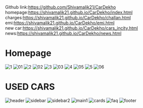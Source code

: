 Github link:https://github.com/Shivamalik21/CarDekho <br>
homepage:https://shivamalik21.github.io/CarDekho/index.html <br>
charges:https://shivamalik21.github.io/CarDekho/challan.html <br>
emi:https://shivamalik21.github.io/CarDekho/emi.html <br>
new car:https://shivamalik21.github.io/CarDekho/cars_incity.html <br>
news:https://shivamalik21.github.io/CarDekho/news.html

# Homepage 
![1](https://github.com/Shivamalik21/CarDekho/assets/129033663/795fda81-453a-473c-b640-a472d0d0d7af)
![01](https://github.com/Shivamalik21/CarDekho/assets/129033663/2ee60d24-3d37-49d0-a176-d6da3302ad5b)
![2](https://github.com/Shivamalik21/CarDekho/assets/129033663/3d31c8e7-47f4-47cb-a346-c2f7aed73244)
![02](https://github.com/Shivamalik21/CarDekho/assets/129033663/73cb874a-daf8-4b8f-b75b-27f98c9aefaa)
![3](https://github.com/Shivamalik21/CarDekho/assets/129033663/fe07ac9b-97c3-4728-8eb5-597b53171999)
![03](https://github.com/Shivamalik21/CarDekho/assets/129033663/a28a4ee3-3c2f-4ac0-9d58-7cc21b4a53d7)
![4](https://github.com/Shivamalik21/CarDekho/assets/129033663/92b09d55-2be1-40e7-913a-fedadb016ef4)
![05](https://github.com/Shivamalik21/CarDekho/assets/129033663/5926a05e-993d-4e4a-82af-1f5dcd626a6e)
![5](https://github.com/Shivamalik21/CarDekho/assets/129033663/8bbb1801-70cd-43ad-ae57-2d89f4feb19d)
![06](https://github.com/Shivamalik21/CarDekho/assets/129033663/11c8a52b-8ea7-4a7c-984b-7c9c8998704f)









# USED CARS

![header](https://github.com/Shivamalik21/CarDekho/assets/117883959/6807f2a1-ffe2-44d9-80f2-3b466c9ee522)
![sidebar](https://github.com/Shivamalik21/CarDekho/assets/117883959/423c8520-4aa1-43c7-a2ea-24cb6363abfd)
![sidebar2](https://github.com/Shivamalik21/CarDekho/assets/117883959/3b65a14e-ae8a-49b2-929f-9c6ffc01beba)
![main1](https://github.com/Shivamalik21/CarDekho/assets/117883959/33c9351c-280b-4033-b908-11b02a1d4535)
![cards](https://github.com/Shivamalik21/CarDekho/assets/117883959/c1a871e9-cd85-4b85-996c-fa1df824fb80)
![faq](https://github.com/Shivamalik21/CarDekho/assets/117883959/591a833c-e2fd-41dd-bc8d-bf282c31e503)
![footer](https://github.com/Shivamalik21/CarDekho/assets/117883959/747b390f-2524-4d35-9243-06abd4ae3479)   <br>

